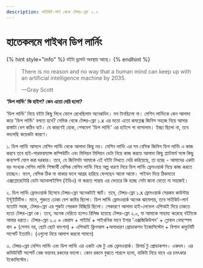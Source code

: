 ```yaml
---
description: সাইকিট-লার্ন থেকে টেন্সর-ফ্লো ২.০
---
```


# হাতেকলমে পাইথন ডিপ লার্নিং

{% hint style="info" %}
বইটা ড্রাফট অবস্থায় আছে। 
{% endhint %}

> There is no reason and no way that a human mind can keep up with an artificial intelligence machine by 2035.
>
> —Gray Scott

**‘ডিপ লার্নিং’ কি হাইপ? কেন এতো দেরি হলো?**

‘ডিপ লার্নিং’ নিয়ে বইটা কিছু লিখে ফেলে রেখেছিলাম অনেকদিন। মন টানছিলো না। মেশিন লার্নিংকে কেন আলাদা করে 'ডিপ লার্নিং' বলতে হবে? সেদিক থেকে টেন্সর-ফ্লো ১.x এর মতো এতো কমপ্লেক্স জিনিস সহজে নিয়ে আসার রাস্তাটা বেশ কঠিন বটে। যে কারণেই হোক, শেষমেশ 'ডিপ লার্নিং' এর হাইপে গা ভাসালাম। ইচ্ছা ছিলো না, তবে বদলেছি কয়েকটা কারণে। 

১. ডিপ লার্নিং আসলে মেশিন লার্নিং থেকে আলাদা কিছু নয়। মেশিন লার্নিং এর সব বেসিক জিনিস ডিপ লার্নিং এ কাজ করবে তবে হাই-পারফরম্যান্স কম্পিউটিং এবং মিলিয়ন মিলিয়ন ডেটা নিয়ে কাজ করতে আলাদা কিছু প্ল্যাটফর্ম সঙ্গে কিছু কনসেপ্ট যোগ করা দরকার। তবে, যে জিনিসটা আমাকে এই বইটা লিখতে দেরি করিয়েছে, তা হচ্ছে - আমাদের একটা বড় সংখ্যক মেশিন লার্নিং শিক্ষার্থী বেসিক মেশিন লার্নিং নিয়ে অল্প ধারণা নিয়ে ডিপ লার্নিং ফ্রেমওয়ার্ক নিয়ে কাজ করতে চাচ্ছেন। ফলে, বেসিক ঠিক না থাকার ফলে আগ্রহ হারিয়ে ফেলছেন আস্তে আস্তে। পাইথন দিয়ে ঠিকমতো এক্সপ্লোরেটোরি ডেটা অ্যানালাইসিস \(ইডিএ\) না করতে পারায় এর ভেতরে কি হচ্ছে সেটা জানা যেতো না সহজেই।  

২. ডিপ লার্নিং ফ্রেমওয়ার্ক হিসেবে টেন্সর-ফ্লো অনেকটাই স্মার্ট। তবে,  টেন্সর-ফ্লো ১.x ফ্রেমওয়ার্ক সেরকম কাউন্টার ইন্টুইটিটিভ। মানে, শুরুতে ঢোকা বেশ কষ্টের ছিলো। ডিপ লার্নিং ফ্রেমওয়ার্ক অনেক ঝামেলার, তবে সাইকিট-লার্ন যতোটা সহজ, টেন্সর-ফ্লো এর শুরুটা সেরকম বিচ্ছিরি ছিলো। সেকারণে আলাদা হাই-লেভেল এপিআই দিয়ে ঢাকতে হতো টেন্সর-ফ্লো কে। তবে, অনেক দেরিতে হলেও রিলিজ হয়েছে টেন্সর-ফ্লো ২.০, যা আমাকে সাহায্য করেছে বইটাকে আবার ধরতে। টেন্সর-ফ্লো ২.০  = কেরাস + পাইটর্চ + পাইথনিক মানে ইগার 'এক্সজিকিউশন' + গ্লোবাল নেমস্পেস বাদ + \(সেশন নয়, ছোট ছোট ফাংশন\) + এপিআই ক্লিনআপ +অসাধারণ প্রোডাকশন ইকোসিস্টেম + বিশাল কম্যুনিটি সাপোর্ট ইত্যাদি। \(এগুলো নিয়ে আলাপ করবো সামনে\)

৩. টেন্সর-ফ্লো মেশিন লার্নিং এবং ডিপ লার্নিং এর একটা এন্ড টু এন্ড ফ্রেমওয়ার্ক। রিসার্চ টু প্রোডাকশন। একদম। এর কমিউনিটি সাপোর্ট বেজ ভয়াবহ রকমের ভালো। কোন রকমে বুঝতে পারলে হলো, বাকিটা নিয়ে যাবে এর চমৎকার ইকোসিস্টেম।  



